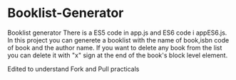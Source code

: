 # Booklist-Generator
Booklist generator
 There is a ES5 code in app.js and ES6 code i  appES6.js.
 In this project you can generete a booklist with the name of book,isbn code of book and the author name.
 If you want to delete any book from the list you can delete it with "x" sign at the end of the book's block level element.

Edited to understand Fork and Pull practicals
